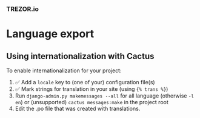 ### TREZOR.io

Language export
====================

Using internationalization with Cactus
--------------------------------------

To enable internationalization for your project:

  1. ✅  Add a `locale` key to (one of your) configuration file(s)
  2. ✅  Mark strings for translation in your site (using `{% trans %}`)
  3. Run `django-admin.py makemessages --all` for all language (otherwise `-l en`) or (unsupported) `cactus messages:make` in the project root
  4. Edit the .po file that was created with translations.


